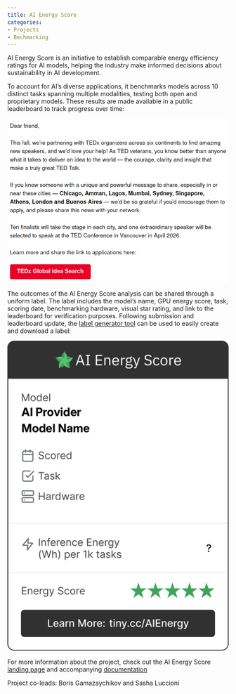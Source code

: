 ```yaml
---
title: AI Energy Score
categories:
- Projects
- Bechmarking
---
```


AI Energy Score is an initiative to establish comparable energy efficiency ratings for AI models, helping the industry make informed decisions about sustainability in AI development.

To account for AI’s diverse applications, it benchmarks models across 10 distinct tasks spanning multiple modalities, testing both open and proprietary models. These results are made available in a public leaderboard to track progress over time:

![leaderboard](https://github.com/SustainableAIHub/sustainableaihub.github.io/blob/main/assets/energy-score-leaderboard.png)

The outcomes of the AI Energy Score analysis can be shared through a uniform label. The label includes the model’s name, GPU energy score, task, scoring date, benchmarking hardware, visual star rating, and link to the leaderboard for verification purposes. Following submission and leaderboard update, the [label generator tool](https://huggingface.co/spaces/AIEnergyScore/Label) can be used to easily create and download a label:

![label](https://raw.githubusercontent.com/huggingface/AIEnergyScore/main/Example.png)

For more information about the project, check out the AI Energy Score [landing page](https://huggingface.github.io/AIEnergyScore/#documentation) and accompanying [documentation](https://huggingface.github.io/AIEnergyScore/#documentation)


Project co-leads: Boris Gamazaychikov and Sasha Luccioni
